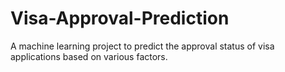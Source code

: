 # Visa-Approval-Prediction
A machine learning project to predict the approval status of visa applications based on various factors.
